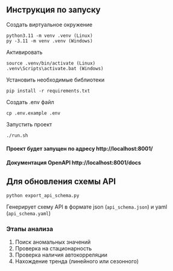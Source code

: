 ## Инструкция по запуску

Создать виртуальное окружение
```commandline
python3.11 -m venv .venv (Linux)
py -3.11 -m venv .venv (Windows)
```

Активировать
```commandline
source .venv/bin/activate (Linux)
.venv\Scripts\activate.bat (Windows)
```

Установить необходимые библиотеки
```commandline
pip install -r requirements.txt
```

Создать .env файл
```commandline
cp .env.example .env
```

Запустить проект
```commandline
./run.sh
```

#### Проект будет запущен по адресу http://localhost:8001/
#### Документация OpenAPI http://localhost:8001/docs


## Для обновления схемы API
```commandline
python export_api_schema.py
```
Генерирует схему API в формате json (`api_schema.json`)  и yaml (`api_schema.yaml`)

### Этапы анализа

1. Поиск аномальных значений
2. Проверка на стационарность
3. Проверка наличия автокорреляции
4. Нахождение тренда (линейного или сезонного)
